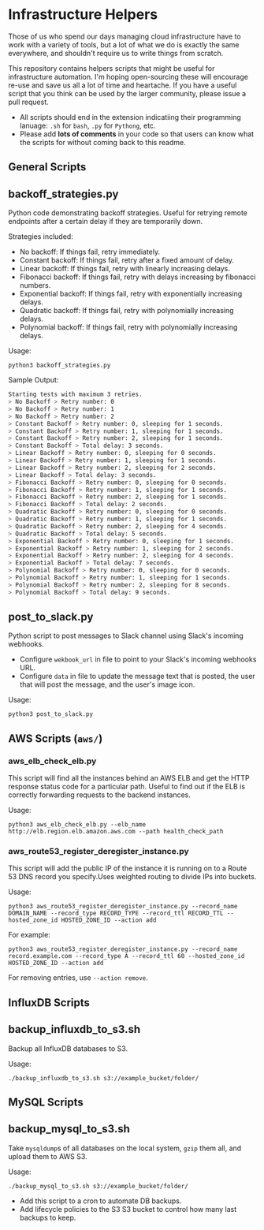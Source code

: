 # Infrastructure Helpers
Those of us who spend our days managing cloud infrastructure have to work with a variety of tools, but a lot of what we do is exactly the same everywhere, and shouldn't require us to write things from scratch.

This repository contains helpers scripts that might be useful for infrastructure automation. I'm hoping open-sourcing these will encourage re-use and save us all a lot of time and heartache. If you have a useful script that you think can be used by the larger community, please issue a pull request.

- All scripts should end in the extension indicatiing their programming lanuage: `.sh` for `bash`, `.py` for `Pythong`, etc.
- Please add **lots of comments** in your code so that users can know what the scripts for without coming back to this readme.

## General Scripts

## backoff_strategies.py
Python code demonstrating backoff strategies. Useful for retrying remote endpoints after a certain delay if they are temporarily down.

Strategies included:

- No backoff: If things fail, retry immediately.
- Constant backoff: If things fail, retry after a fixed amount of delay.
- Linear backoff: If things fail, retry with linearly increasing delays.
- Fibonacci backoff: If things fail, retry with delays increasing by fibonacci numbers.
- Exponential backoff: If things fail, retry with exponentially increasing delays.
- Quadratic backoff: If things fail, retry with polynomially increasing delays.
- Polynomial backoff: If things fail, retry with polynomially increasing delays.

Usage:

`python3 backoff_strategies.py`

Sample Output:

```bash
Starting tests with maximum 3 retries.
> No Backoff > Retry number: 0
> No Backoff > Retry number: 1
> No Backoff > Retry number: 2
> Constant Backoff > Retry number: 0, sleeping for 1 seconds.
> Constant Backoff > Retry number: 1, sleeping for 1 seconds.
> Constant Backoff > Retry number: 2, sleeping for 1 seconds.
> Constant Backoff > Total delay: 3 seconds.
> Linear Backoff > Retry number: 0, sleeping for 0 seconds.
> Linear Backoff > Retry number: 1, sleeping for 1 seconds.
> Linear Backoff > Retry number: 2, sleeping for 2 seconds.
> Linear Backoff > Total delay: 3 seconds.
> Fibonacci Backoff > Retry number: 0, sleeping for 0 seconds.
> Fibonacci Backoff > Retry number: 1, sleeping for 1 seconds.
> Fibonacci Backoff > Retry number: 2, sleeping for 1 seconds.
> Fibonacci Backoff > Total delay: 2 seconds.
> Quadratic Backoff > Retry number: 0, sleeping for 0 seconds.
> Quadratic Backoff > Retry number: 1, sleeping for 1 seconds.
> Quadratic Backoff > Retry number: 2, sleeping for 4 seconds.
> Quadratic Backoff > Total delay: 5 seconds.
> Exponential Backoff > Retry number: 0, sleeping for 1 seconds.
> Exponential Backoff > Retry number: 1, sleeping for 2 seconds.
> Exponential Backoff > Retry number: 2, sleeping for 4 seconds.
> Exponential Backoff > Total delay: 7 seconds.
> Polynomial Backoff > Retry number: 0, sleeping for 0 seconds.
> Polynomial Backoff > Retry number: 1, sleeping for 1 seconds.
> Polynomial Backoff > Retry number: 2, sleeping for 8 seconds.
> Polynomial Backoff > Total delay: 9 seconds.
```

## post_to_slack.py
Python script to post messages to Slack channel using Slack's incoming webhooks.

- Configure `wekbook_url` in file to point to your Slack's incoming webhooks URL.
- Configure `data` in file to update the message text that is posted, the user that will post the message, and the user's image icon.

Usage:

`python3 post_to_slack.py`


## AWS Scripts (`aws/`)

### aws_elb_check_elb.py
This script will find all the instances behind an AWS ELB and get the HTTP response status code for a particular path. Useful to find out if the ELB is correctly forwarding requests to the backend instances.

Usage:

`python3 aws_elb_check_elb.py --elb_name http://elb.region.elb.amazon.aws.com --path health_check_path`

### aws_route53_register_deregister_instance.py
This script will add the public IP of the instance it is running on to a Route 53 DNS record you specify.Uses weighted routing to divide IPs into buckets.

Usage:

`python3 aws_route53_register_deregister_instance.py --record_name DOMAIN_NAME --record_type RECORD_TYPE --record_ttl RECORD_TTL --hosted_zone_id HOSTED_ZONE_ID --action add`

For example:

`python3 aws_route53_register_deregister_instance.py --record_name record.example.com --record_type A --record_ttl 60 --hosted_zone_id HOSTED_ZONE_ID --action add`

For removing entries, use `--action remove`.


## InfluxDB Scripts

## backup_influxdb_to_s3.sh
Backup all InfluxDB databases to S3.

Usage:

`./backup_influxdb_to_s3.sh s3://example_bucket/folder/`


## MySQL Scripts

## backup_mysql_to_s3.sh
Take `mysqldump`s of all databases on the local system, `gzip` them all, and upload them to AWS S3.

Usage:

`./backup_mysql_to_s3.sh s3://example_bucket/folder/`

- Add this script to a cron to automate DB backups.
- Add lifecycle policies to the S3 S3 bucket to control how many last backups to keep.

